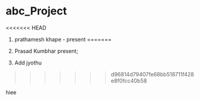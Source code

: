 # abc_Project
<<<<<<< HEAD
1) prathamesh khape - present
=======

1) Prasad Kumbhar present;
2) Add jyothu
>>>>>>> d96814d79407fe68bb518711f428e8f0fcc40b58

hiee
